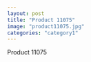 ```yaml
---
layout: post
title: "Product 11075"
image: "product11075.jpg"
categories: "category1"
---
```

Product 11075
